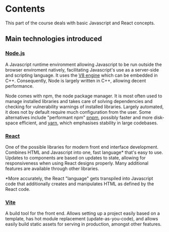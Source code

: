 # Contents

This part of the course deals with basic Javascript and React concepts.

## Main technologies introduced

### [Node.js](https://nodejs.org/en)

A Javascript runtime environment allowing Javascript to be run outside the browser enviroment natively, facilitating Javascript's use as a server-side and scripting language. It uses the [V8 engine](https://v8.dev/) which can be embedded in C++. Consequently, Node is largely written in C++, allowing decent performance.

Node comes with npm, the node package manager. It is most often used to manage installed libraries and takes care of solving dependencies and checking for vulnerability warnings of installed libraries. Largely automated, it does not by default require much configuration from the user. Some alternatives include "performant npm" [pnpm](https://pnpm.io/), possibly faster and more disk-space efficient, and [yarn](https://yarnpkg.com/), which emphasises stability in large codebases.

### [React](https://react.dev/)

One of the possible libraries for modern front end interface development. Combines HTML and Javascript into one, fast language* that's easy to use. Updates to components are based on updates to state, allowing for responsiveness when using React designs properly. Many additional features are available through other libraries.

*More accurately, the React "language" gets transpiled into Javascript code that additionally creates and manipulates HTML as defined by the React code.

### [Vite](https://vite.dev/)

A build tool for the front end. Allows setting up a project easily based on a template, has hot module replacement (update-as-you-code), and allows easily build static assets for serving in production, amongst other features.
